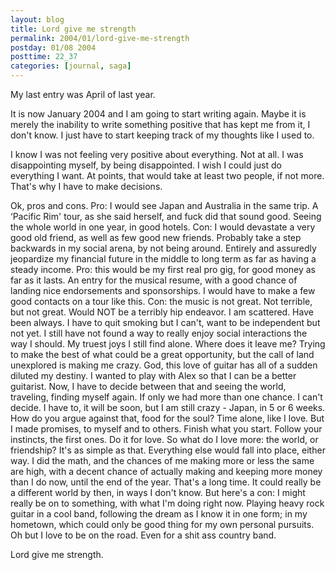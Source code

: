 ```yaml
---
layout: blog
title: Lord give me strength
permalink: 2004/01/lord-give-me-strength
postday: 01/08 2004
posttime: 22_37
categories: [journal, saga]
---
```


My last entry was April of last year.

It is now January 2004 and I am going to start writing again. Maybe it is merely the inability to write something positive that has kept me from it, I don't know. I just have to start keeping track of my thoughts like I used to.

I know I was not feeling very positive about everything. Not at all. I was disappointing myself, by being disappointed. I wish I could just do everything I want. At points, that would take at least two people, if not more. That's why I have to make decisions.

Ok, pros and cons. Pro: I would see Japan and Australia in the same trip. A ‘Pacific Rim' tour, as she said herself, and fuck did that sound good. Seeing the whole world in one year, in good hotels. Con: I would devastate a very good old friend, as well as few good new friends. Probably take a step backwards in my social arena, by not being around. Entirely and assuredly jeopardize my financial future in the middle to long term as far as having a steady income. Pro: this would be my first real pro gig, for good money as far as it lasts. An entry for the musical resume, with a good chance of landing nice endorsements and sponsorships. I would have to make a few good contacts on a tour like this. Con: the music is not great. Not terrible, but not great. Would NOT be a terribly hip endeavor. 
I am scattered. Have been always. I have to quit smoking but I can't, want to be independent but not yet. I still have not found a way to really enjoy social interactions the way I should. My truest joys I still find alone.
Where does it leave me?
Trying to make the best of what could be a great opportunity, but the call of land unexplored is making me crazy. God, this love of guitar has all of a sudden diluted my destiny. I wanted to play with Alex so that I can be a better guitarist. Now, I have to decide between that and seeing the world, traveling, finding myself again. If only we had more than one chance.
I can't decide. I have to, it will be soon, but I am still crazy - Japan, in 5 or 6 weeks. How do you argue against that, food for the soul? Time alone, like I love.
But I made promises, to myself and to others. Finish what you start. Follow your instincts, the first ones. Do it for love. 
So what do I love more: the world, or friendship? It's as simple as that. Everything else would fall into place, either way.
I did the math, and the chances of me making more or less the same are high, with a decent chance of actually making and keeping more money than I do now, until the end of the year. That's a long time. It could really be a different world by then, in ways I don't know.
But here's a con: I might really be on to something, with what I'm doing right now. Playing heavy rock guitar in a cool band, following the dream as I know it in one form; in my hometown, which could only be good thing for my own personal pursuits.
Oh but I love to be on the road. Even for a shit ass country band.

Lord give me strength.
